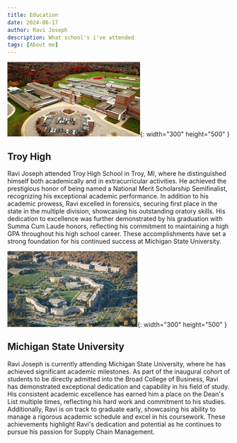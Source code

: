 ```yaml
---
title: Education
date: 2024-06-17 
author: Ravi Joseph
description: What school's i've attended
tags: [About me]
---
```


![Desktop View](/assets/img/troyhigh.jpg){: width="300" height="500" }

## Troy High

Ravi Joseph attended Troy High School in Troy, MI, where he distinguished himself both academically and in extracurricular activities. He achieved the prestigious honor of being named a National Merit Scholarship Semifinalist, recognizing his exceptional academic performance. In addition to his academic prowess, Ravi excelled in forensics, securing first place in the state in the multiple division, showcasing his outstanding oratory skills. His dedication to excellence was further demonstrated by his graduation with Summa Cum Laude honors, reflecting his commitment to maintaining a high GPA throughout his high school career. These accomplishments have set a strong foundation for his continued success at Michigan State University.

![Desktop View](/assets/img/MSU.jpg){: width="300" height="500" }

## Michigan State University

Ravi Joseph is currently attending Michigan State University, where he has achieved significant academic milestones. As part of the inaugural cohort of students to be directly admitted into the Broad College of Business, Ravi has demonstrated exceptional dedication and capability in his field of study. His consistent academic excellence has earned him a place on the Dean's List multiple times, reflecting his hard work and commitment to his studies. Additionally, Ravi is on track to graduate early, showcasing his ability to manage a rigorous academic schedule and excel in his coursework. These achievements highlight Ravi's dedication and potential as he continues to pursue his passion for Supply Chain Management.

